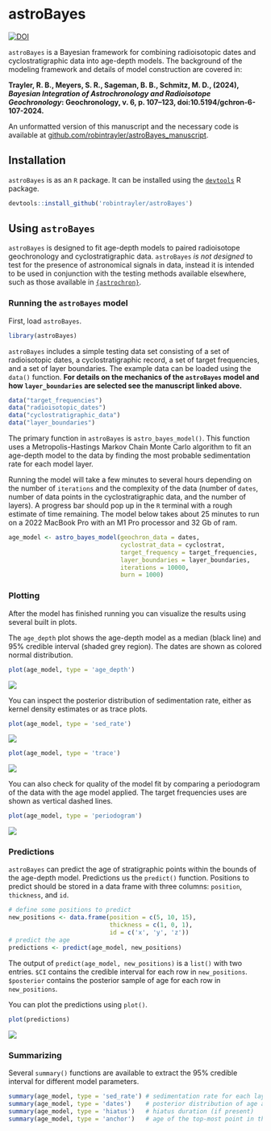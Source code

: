 # astroBayes
[![DOI](https://zenodo.org/badge/375167562.svg)](https://zenodo.org/badge/latestdoi/375167562)

`astroBayes` is a Bayesian framework for combining radioisotopic dates and cyclostratigraphic data into age-depth models. The background of the modeling framework and details of model construction are covered in: 

**Trayler, R. B., Meyers, S. R., Sageman, B. B., Schmitz, M. D., (2024), *Bayesian Integration of Astrochronology and Radioisotope Geochronology*: Geochronology, v. 6, p. 107–123, doi:10.5194/gchron-6-107-2024.**

An unformatted version of this manuscript and the necessary code is available at [github.com/robintrayler/astroBayes_manuscript](https://github.com/robintrayler/astroBayes_manuscript). 

## Installation

`astroBayes` is as an `R` package. It can be installed using the [`devtools`](https://github.com/r-lib/devtools) R package. 

```r
devtools::install_github('robintrayler/astroBayes')
```

## Using `astroBayes`

`astroBayes` is designed to fit age-depth models to paired radioisotope geochronology and cyclostratigraphic data. `astroBayes` *is not designed* to test for the presence of astronomical signals in data, instead it is intended to be used in conjunction with the testing methods available elsewhere, such as those available in [`{astrochron}`](https://geoscience.wisc.edu/research/x-ray-fluorescence-xrf-scanner-lab/astrochron-a-computational-tool-for-astrochronology/). 

### Running the `astroBayes` model

First, load `astroBayes`. 

```r
library(astroBayes)
```

`astroBayes` includes a simple testing data set consisting of a set of radioisotopic dates, a cyclostratigraphic record, a set of target frequencies, and a set of layer boundaries. The example data can be loaded using the `data()` function. **For details on the mechanics of the `astroBayes` model and how `layer_boundaries` are selected see the manuscript linked above.** 

```r
data("target_frequencies")
data("radioisotopic_dates")
data("cyclostratigraphic_data")
data("layer_boundaries")
```

The primary function in `astroBayes` is `astro_bayes_model()`. This function uses a Metropolis-Hastings Markov Chain Monte Carlo algorithm to fit an age-depth model to the data by finding the most probable sedimentation rate for each model layer.

Running the model will take a few minutes to several hours depending on the number of `iterations` and the complexity of the data (number of `dates`, number of data points in the cyclostratigraphic data, and the number of layers). A progress bar should pop up in the `R` terminal with a rough estimate of time remaining. The model below takes about 25 minutes to run on a 2022 MacBook Pro with an M1 Pro processor and 32 Gb of ram.

```r
age_model <- astro_bayes_model(geochron_data = dates,
                               cyclostrat_data = cyclostrat,
                               target_frequency = target_frequencies,
                               layer_boundaries = layer_boundaries,
                               iterations = 10000,
                               burn = 1000)
```

### Plotting 
After the model has finished running you can visualize the results using several built in plots. 

The `age_depth` plot shows the age-depth model as a median (black line) and 95% credible interval (shaded grey region). The dates are shown as colored normal distribution.

```r
plot(age_model, type = 'age_depth')
```
![](./figures/age_depth.jpeg)

You can inspect the posterior distribution of sedimentation rate, either as  kernel density estimates or as trace plots. 

```r
plot(age_model, type = 'sed_rate')
```
![](./figures/sed_rate.jpeg)

```r
plot(age_model, type = 'trace')
```
![](./figures/trace.jpeg)

You can also check for quality of the model fit by comparing a periodogram of the data with the age model applied. The target frequencies uses are shown as vertical dashed lines. 

```r
plot(age_model, type = 'periodogram')
```
![](./figures/periodogram.jpeg)

### Predictions

`astroBayes` can predict the age of stratigraphic points within the bounds of the age-depth model. Predictions us the `predict()` function. Positions to predict should be stored in a data frame with three columns: `position`, `thickness`, and `id`. 

```r
# define some positions to predict 
new_positions <- data.frame(position = c(5, 10, 15), 
                            thickness = c(1, 0, 1), 
                            id = c('x', 'y', 'z'))
# predict the age                            
predictions <- predict(age_model, new_positions)
```

The output of `predict(age_model, new_positions)` is a `list()` with two entries. `$CI` contains the credible interval for each row in `new_positions`. `$posterior` contains the posterior sample of age for each row in `new_positions`. 

You can plot the predictions using `plot()`. 

```r
plot(predictions)
```
![](./figures/predictions.jpeg)

### Summarizing

Several `summary()` functions are available to extract the 95% credible interval for different model parameters.

```r
summary(age_model, type = 'sed_rate') # sedimentation rate for each layer
summary(age_model, type = 'dates')    # posterior distribution of age at dated positions
summary(age_model, type = 'hiatus')   # hiatus duration (if present)
summary(age_model, type = 'anchor')   # age of the top-most point in the section
```


